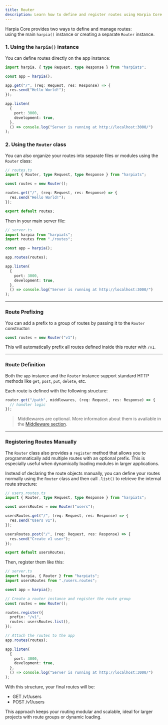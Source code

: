 ```yaml
---
title: Router
description: Learn how to define and register routes using Harpia Core.
---
```


Harpia Core provides two ways to define and manage routes:  
using the main `harpia()` instance or creating a separate `Router` instance.

### 1. Using the `harpia()` instance

You can define routes directly on the app instance:

```ts
import harpia, { type Request, type Response } from "harpiats";

const app = harpia();

app.get("/", (req: Request, res: Response) => {
  res.send("Hello World!");
});

app.listen(
  {
    port: 3000,
    development: true,
  },
  () => console.log("Server is running at http://localhost:3000/")
);
```

### 2. Using the `Router` class

You can also organize your routes into separate files or modules using the `Router` class:

```ts
// routes.ts
import { Router, type Request, type Response } from "harpiats";

const routes = new Router();

routes.get("/", (req: Request, res: Response) => {
  res.send("Hello World!");
});

export default routes;
```

Then in your main server file:

```ts
// server.ts
import harpia from "harpiats";
import routes from "./routes";

const app = harpia();

app.routes(routes);

app.listen(
  {
    port: 3000,
    development: true,
  },
  () => console.log("Server is running at http://localhost:3000/")
);
```

---

### Route Prefixing

You can add a prefix to a group of routes by passing it to the `Router` constructor:

```ts
const routes = new Router("v1");
```

This will automatically prefix all routes defined inside this router with `/v1`.

---

### Route Definition

Both the `app` instance and the `Router` instance support standard HTTP methods like `get`, `post`, `put`, `delete`, etc.

Each route is defined with the following structure:

```ts
router.get("/path", middlewares, (req: Request, res: Response) => {
  // handler logic
});
```

> Middlewares are optional. More information about them is available in the [Middleware section](/core/middleware).

---

### Registering Routes Manually

The `Router` class also provides a `register` method that allows you to programmatically add multiple routes with an optional prefix. This is especially useful when dynamically loading modules in larger applications.

Instead of declaring the route objects manually, you can define your routes normally using the `Router` class and then call `.list()` to retrieve the internal route structure:

```ts
// users.routes.ts
import { Router, type Request, type Response } from "harpiats";

const usersRoutes = new Router("users");

usersRoutes.get("/", (req: Request, res: Response) => {
  res.send("Users v1");
});

usersRoutes.post("/", (req: Request, res: Response) => {
  res.send("Create v1 user");
});

export default usersRoutes;
```

Then, register them like this:

```ts
// server.ts
import harpia, { Router } from "harpiats";
import usersRoutes from "./users.routes";

const app = harpia();

// Create a router instance and register the route group
const routes = new Router();

routes.register({
  prefix: "/v1",
  routes: usersRoutes.list(),
});

// Attach the routes to the app
app.routes(routes);

app.listen(
  {
    port: 3000,
    development: true,
  },
  () => console.log("Server is running at http://localhost:3000/")
);
```

With this structure, your final routes will be:

- GET /v1/users
- POST /v1/users

This approach keeps your routing modular and scalable, ideal for larger projects with route groups or dynamic loading.